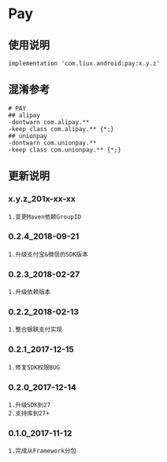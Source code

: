 Pay
===

使用说明
---
```
implementation 'com.liux.android:pay:x.y.z'
```

混淆参考
---
```
# PAY
## alipay
-dontwarn com.alipay.**
-keep class com.alipay.** {*;}
## unionpay
-dontwarn com.unionpay.**
-keep class com.unionpay.** {*;}
```

更新说明
---
### x.y.z_201x-xx-xx
    1.变更Maven依赖GroupID

### 0.2.4_2018-09-21
    1.升级支付宝&微信的SDK版本

### 0.2.3_2018-02-27
    1.升级依赖版本

### 0.2.2_2018-02-13
    1.整合银联支付实现

### 0.2.1_2017-12-15
    1.修复SDK权限BUG

### 0.2.0_2017-12-14
    1.升级SDK到27
    2.支持库到27+

### 0.1.0_2017-11-12
    1.完成从Framework分包